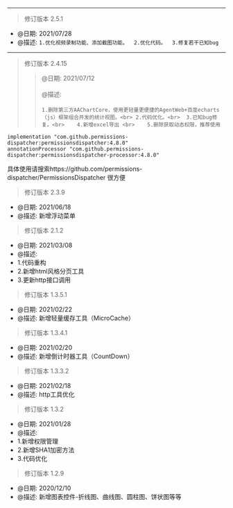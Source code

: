 ***
> 修订版本 2.5.1
* @日期: 2021/07/28 <br>  
* @描述: 
  ``
    1.优化视频录制功能、添加截图功能。 
    2.优化代码。 
    3.修复若干已知bug
  ``
***
> 修订版本 2.4.15
>>@日期: 2021/07/12 <br>  
>>@描述: <br>  
`1.删除第三方AAChartCore，使用更轻量更便捷的AgentWeb+百度echarts（js）框架组合开发的统计视图。<br>
 2.代码优化。<br> 
 3.已知bug修复。<br>   
 4.新增excel导出 <br>   
 5.删除获取动态权限，推荐使用
`
```
implementation "com.github.permissions-dispatcher:permissionsdispatcher:4.8.0"
annotationProcessor "com.github.permissions-dispatcher:permissionsdispatcher-processor:4.8.0"
```
具体使用请搜索https://github.com/permissions-dispatcher/PermissionsDispatcher 很方便<br>  

> 修订版本 2.3.9
* @日期: 2021/06/18
* @描述: 新增浮动菜单

> 修订版本 2.1.2
* @日期: 2021/03/08
* @描述: <br>
* 1.代码重构
* 2.新增html风格分页工具
* 3.更新http接口调用

> 修订版本 1.3.5.1
* @日期: 2021/02/22
* @描述: 新增轻量缓存工具（MicroCache）

> 修订版本 1.3.4.1
* @日期: 2021/02/20
* @描述: 新增倒计时器工具（CountDown）

> 修订版本 1.3.3.2
* @日期: 2021/02/18
* @描述: http工具优化

> 修订版本 1.3.2
* @日期: 2021/01/28
* @描述: <br>  
* 1.新增权限管理<br>  
* 2.新增SHA1加密方法<br>  
* 3.代码优化

> 修订版本 1.2.9
* @日期: 2020/12/10
* @描述: 新增图表控件-折线图、曲线图、圆柱图、饼状图等等

